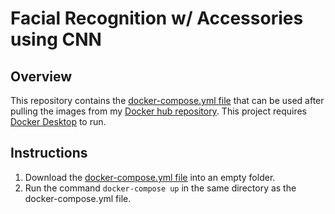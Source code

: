 # Facial Recognition w/ Accessories using CNN
## Overview
This repository contains the [docker-compose.yml file](docker-compose.yml) that can be used after pulling the images from my [Docker hub repository](https://hub.docker.com/r/shafiqninaba/fyp). This project requires [Docker Desktop](https://www.docker.com/products/docker-desktop/) to run.

## Instructions
1. Download the [docker-compose.yml file](docker-compose.yml) into an empty folder.
2. Run the command `docker-compose up` in the same directory as the docker-compose.yml file.
